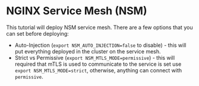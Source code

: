 # NGINX Service Mesh (NSM)

This tutorial will deploy NSM service mesh.  There are a few options that you can set before deploying:


* Auto-Injection (`export NSM_AUTO_INJECTION=false` to disable) - this will put everything deployed in the cluster on the service mesh.
* Strict vs Permissive (`export NSM_MTLS_MODE=permissive`) - this will required that mTLS is used to communicate to the service is set use `export NSM_MTLS_MODE=strict`, otherwise, anything can connect with `permissive`.
